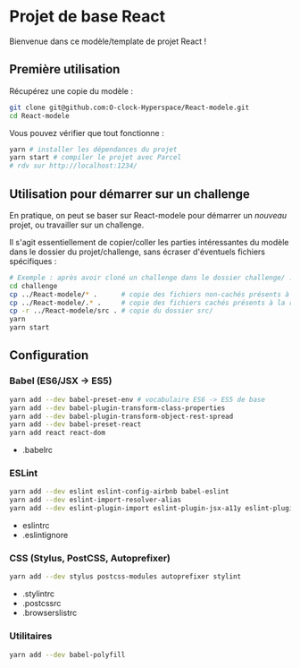 Projet de base React
====================

Bienvenue dans ce modèle/template de projet React !

## Première utilisation

Récupérez une copie du modèle :

``` sh
git clone git@github.com:O-clock-Hyperspace/React-modele.git
cd React-modele
```

Vous pouvez vérifier que tout fonctionne :

``` sh
yarn # installer les dépendances du projet
yarn start # compiler le projet avec Parcel
# rdv sur http://localhost:1234/
```

## Utilisation pour démarrer sur un challenge

En pratique, on peut se baser sur React-modele pour démarrer un *nouveau* projet, ou travailler sur un challenge.

Il s'agit essentiellement de copier/coller les parties intéressantes du modèle dans le dossier du projet/challenge, sans écraser d'éventuels fichiers spécifiques :

``` sh
# Exemple : après avoir cloné un challenge dans le dossier challenge/ :
cd challenge
cp ../React-modele/* .      # copie des fichiers non-cachés présents à la racine du modèle
cp ../React-modele/.* .     # copie des fichiers cachés présents à la racine du modèle
cp -r ../React-modele/src . # copie du dossier src/
yarn
yarn start
```

## Configuration

### Babel (ES6/JSX -> ES5)

``` sh
yarn add --dev babel-preset-env # vocabulaire ES6 -> ES5 de base
yarn add --dev babel-plugin-transform-class-properties
yarn add --dev babel-plugin-transform-object-rest-spread
yarn add --dev babel-preset-react
yarn add react react-dom
```

* .babelrc

### ESLint

``` sh
yarn add --dev eslint eslint-config-airbnb babel-eslint
yarn add --dev eslint-import-resolver-alias
yarn add --dev eslint-plugin-import eslint-plugin-jsx-a11y eslint-plugin-react
```

* eslintrc
* .eslintignore

### CSS (Stylus, PostCSS, Autoprefixer)

``` sh
yarn add --dev stylus postcss-modules autoprefixer stylint
```

* .stylintrc
* .postcssrc
* .browserslistrc

### Utilitaires

``` sh
yarn add --dev babel-polyfill
```

